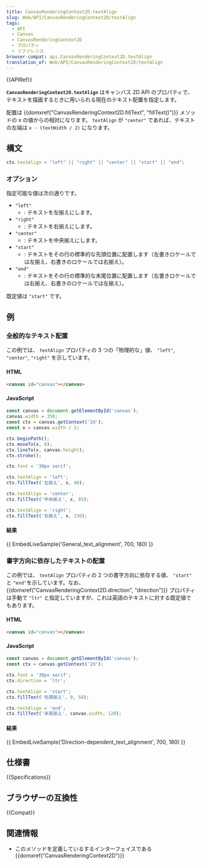 ```yaml
---
title: CanvasRenderingContext2D.textAlign
slug: Web/API/CanvasRenderingContext2D/textAlign
tags:
  - API
  - Canvas
  - CanvasRenderingContext2D
  - プロパティ
  - リファレンス
browser-compat: api.CanvasRenderingContext2D.textAlign
translation_of: Web/API/CanvasRenderingContext2D/textAlign
---
```

{{APIRef}}

**`CanvasRenderingContext2D.textAlign`** はキャンバス 2D API のプロパティで、テキストを描画するときに用いられる現在のテキスト配置を指定します。

配置は {{domxref("CanvasRenderingContext2D.fillText", "fillText()")}} メソッドの x の値からの相対になります。 `textAlign` が `"center"` であれば、テキストの左端は `x - (textWidth / 2)` になります。

## 構文

```js
ctx.textAlign = "left" || "right" || "center" || "start" || "end";
```

### オプション

指定可能な値は次の通りです。

- `"left"`
  - : テキストを左揃えにします。
- `"right"`
  - : テキストを右揃えにします。
- `"center"`
  - : テキストを中央揃えにします。
- `"start"`
  - : テキストをその行の標準的な先頭位置に配置します（左書きロケールでは左揃え、右書きのロケールでは右揃え）。
- `"end"`
  - : テキストをその行の標準的な末尾位置に配置します（左書きロケールでは右揃え、右書きのロケールでは左揃え）。

既定値は `"start"` です。

## 例

### 全般的なテキスト配置

この例では、 `textAlign` プロパティの 3 つの「物理的な」値、 `"left"`, `"center"`, `"right"` を示しています。

#### HTML

```html
<canvas id="canvas"></canvas>
```

#### JavaScript

```js
const canvas = document.getElementById('canvas');
canvas.width = 350;
const ctx = canvas.getContext('2d');
const x = canvas.width / 2;

ctx.beginPath();
ctx.moveTo(x, 0);
ctx.lineTo(x, canvas.height);
ctx.stroke();

ctx.font = '30px serif';

ctx.textAlign = 'left';
ctx.fillText('左揃え', x, 40);

ctx.textAlign = 'center';
ctx.fillText('中央揃え', x, 85);

ctx.textAlign = 'right';
ctx.fillText('右揃え', x, 130);
```

#### 結果

{{ EmbedLiveSample('General_text_alignment', 700, 180) }}

### 書字方向に依存したテキストの配置

この例では、 `textAlign` プロパティの 2 つの書字方向に依存する値、 `"start"` と `"end"`を示しています。なお、 {{domxref("CanvasRenderingContext2D.direction", "direction")}} プロパティは手動で `"ltr"` と指定していますが、これは英語のテキストに対する既定値でもあります。

#### HTML

```html
<canvas id="canvas"></canvas>
```

#### JavaScript

```js
const canvas = document.getElementById('canvas');
const ctx = canvas.getContext('2d');

ctx.font = '30px serif';
ctx.direction = 'ltr';

ctx.textAlign = 'start';
ctx.fillText('先頭揃え', 0, 50);

ctx.textAlign = 'end';
ctx.fillText('末尾揃え', canvas.width, 120);
```

#### 結果

{{ EmbedLiveSample('Direction-dependent_text_alignment', 700, 180) }}

## 仕様書

{{Specifications}}

## ブラウザーの互換性

{{Compat}}

## 関連情報

- このメソッドを定義しているするインターフェイスである {{domxref("CanvasRenderingContext2D")}}
